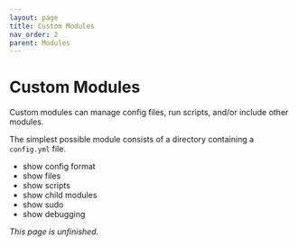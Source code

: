 ```yaml
---
layout: page
title: Custom Modules
nav_order: 2
parent: Modules
---
```


# Custom Modules

Custom modules can manage config files, run scripts, and/or include other modules.

The simplest possible module consists of a directory containing a `config.yml` file.


- show config format
- show files
- show scripts
- show child modules
- show sudo
- show debugging

*This page is unfinished.*


